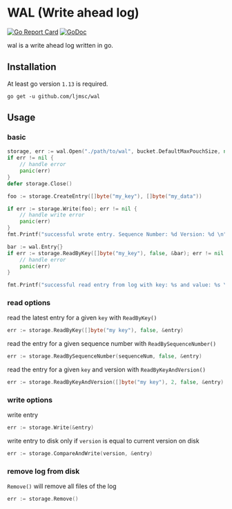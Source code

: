# WAL (Write ahead log)
[![Go Report Card](https://goreportcard.com/badge/github.com/ljmsc/wal)](https://goreportcard.com/report/github.com/ljmsc/wal)
[![GoDoc](https://godoc.org/github.com/ljmsc/wal?status.svg)](https://godoc.org/github.com/ljmsc/wal)

wal is a write ahead log written in go.

## Installation
At least go version `1.13` is required.
```
go get -u github.com/ljmsc/wal
```

## Usage

### basic
```go
storage, err := wal.Open("./path/to/wal", bucket.DefaultMaxPouchSize, nil)
if err != nil {
    // handle error
    panic(err)
}
defer storage.Close()

foo := storage.CreateEntry([]byte("my_key"), []byte("my_data"))

if err := storage.Write(foo); err != nil {
    // handle write error
    panic(err)
}
fmt.Printf("successful wrote entry. Sequence Number: %d Version: %d \n", foo.SequenceNumber(), foo.Version())

bar := wal.Entry{}
if err := storage.ReadByKey([]byte("my_key"), false, &bar); err != nil {
    // handle error
    panic(err)
}

fmt.Printf("successful read entry from log with key: %s and value: %s \n", bar.Key, bar.Data)
```

### read options
read the latest entry for a given `key` with `ReadByKey()`
```go
err := storage.ReadByKey([]byte("my key"), false, &entry)
```

read the entry for a given sequence number with `ReadBySequenceNumber()`
```go
err := storage.ReadBySequenceNumber(sequenceNum, false, &entry)
```

read the entry for a given `key` and version with `ReadByKeyAndVersion()`
```go
err := storage.ReadByKeyAndVersion([]byte("my key"), 2, false, &entry)
```

### write options

write entry
```go
err := storage.Write(&entry)
```

write entry to disk only if `version` is equal to current version on disk
```go
err := storage.CompareAndWrite(version, &entry)
```

### remove log from disk
`Remove()` will remove all files of the log
```go
err := storage.Remove()
```

